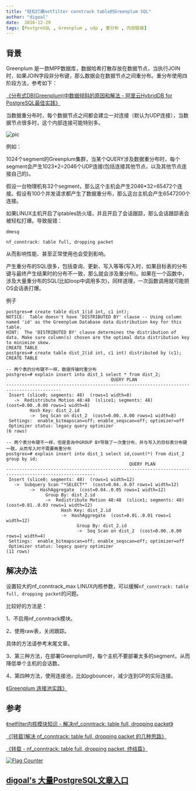 ```yaml
---
title: "轻松打爆netfilter conntrack table的Greenplum SQL"
author: "digoal"
date:  2016-12-29
tags: [PostgreSQL , Greenplum , udp , 重分布 , 内部链接]
---
```

## 背景    
Greenplum 是一款MPP数据库，数据哈希打散存放在数据节点，当执行JOIN时，如果JOIN字段非分布键，那么数据会在数据节点之间重分布。重分布使用四阶段方法，参考如下：  
  
[《分布式DB(Greenplum)中数据倾斜的原因和解法 - 阿里云HybridDB for PostgreSQL最佳实践》](../201708/20170821_02.md)    
  
当数据重分布时，每个数据节点之间都会建立一对连接（默认为UDP连接），当数据节点很多时，这个内部连接可能特别多。  
  
![pic](20161229_05_pic_001.jpg)  
  
例如：  
  
1024个segment的Greenplum集群，当某个QUERY涉及数据重分布时，每个segment会产生1023*2=2046个UDP连接(包括连接其他节点，以及其他节点连接自己的)。  
  
假设一台物理机有32个segment，那么这个主机会产生2046*32=65472个连接。假设有100个并发请求都产生了数据重分布，那么这台主机会产生6547200个连接。  
  
如果LINUX主机开启了iptables防火墙，并且开启了会话跟踪，那么会话跟踪表会被轻松打爆。导致报错：  
  
```  
dmesg  
  
nf_conntrack: table full, dropping packet  
```  
  
从而影响性能、甚至正常使用也会受到影响。  
   
产生重分布的SQL很多，包括查询、更新、写入等等(写入时，如果目标表的分布键与最终产生结果时的分布不一致，那么就会涉及重分布)。如果在一个函数中，涉及大量重分布的SQL(比如loop中调用多次)，同样道理，一次函数调用就可能把OS会话表打爆。   
  
例子   
  
```
postgres=# create table dist_1(id int, c1 int);
NOTICE:  Table doesn't have 'DISTRIBUTED BY' clause -- Using column named 'id' as the Greenplum Database data distribution key for this table.
HINT:  The 'DISTRIBUTED BY' clause determines the distribution of data. Make sure column(s) chosen are the optimal data distribution key to minimize skew.
CREATE TABLE
postgres=# create table dist_2(id int, c1 int) distributed by (c1);
CREATE TABLE

-- 两个表的分布键不一样，数据传输时重分布
postgres=# explain insert into dist_1 select * from dist_2;
                                        QUERY PLAN                                         
-------------------------------------------------------------------------------------------
 Insert (slice0; segments: 48)  (rows=1 width=8)
   ->  Redistribute Motion 48:48  (slice1; segments: 48)  (cost=0.00..0.00 rows=1 width=8)
         Hash Key: dist_2.id
         ->  Seq Scan on dist_2  (cost=0.00..0.00 rows=1 width=8)
 Settings:  enable_bitmapscan=off; enable_seqscan=off; optimizer=off
 Optimizer status: legacy query optimizer
(6 rows)

-- 两个表分布键不一样，但是查询中GROUP BY导致了一次重分布，并与写入的目标表分布键一致，从而写入时不需要再重分布
postgres=# explain insert into dist_1 select id,count(*) from dist_2 group by id;
                                               QUERY PLAN                                               
--------------------------------------------------------------------------------------------------------
 Insert (slice0; segments: 48)  (rows=1 width=12)
   ->  Subquery Scan "*SELECT*"  (cost=0.04..0.07 rows=1 width=12)
         ->  HashAggregate  (cost=0.04..0.05 rows=1 width=12)
               Group By: dist_2.id
               ->  Redistribute Motion 48:48  (slice1; segments: 48)  (cost=0.01..0.03 rows=1 width=12)
                     Hash Key: dist_2.id
                     ->  HashAggregate  (cost=0.01..0.01 rows=1 width=12)
                           Group By: dist_2.id
                           ->  Seq Scan on dist_2  (cost=0.00..0.00 rows=1 width=4)
 Settings:  enable_bitmapscan=off; enable_seqscan=off; optimizer=off
 Optimizer status: legacy query optimizer
(11 rows)
```
   
  
## 解决办法  
设置较大的nf_conntrack_max LINUX内核参数，可以缓解```nf_conntrack: table full, dropping packet```的问题。  
  
比较好的方法是：  
  
1、不启用nf_conntrack模块。  
  
2、使用raw表，关闭跟踪。  
  
具体的方法请参考末尾文章。  
  
3、第三种方法，在部署Greenplum时，每个主机不要部署太多的segment，从而降低单个主机的会话数。   
  
4、第四种方法，使用连接池，比如pgbouncer，减少连到GP的实际连接。   
  
[《Greenplum 连接池实践》](../201801/20180128_04.md)  
    
## 参考    
[《netfilter内核模块知识 - 解决nf_conntrack: table full, dropping packet》](../201612/20161229_04.md)    
    
[《[转载]解决 nf_conntrack: table full, dropping packet 的几种思路》](../201612/20161229_03.md)    
    
[《转载 - nf_conntrack: table full, dropping packet. 终结篇》](../201612/20161229_02.md)    
  
<a rel="nofollow" href="http://info.flagcounter.com/h9V1"  ><img src="http://s03.flagcounter.com/count/h9V1/bg_FFFFFF/txt_000000/border_CCCCCC/columns_2/maxflags_12/viewers_0/labels_0/pageviews_0/flags_0/"  alt="Flag Counter"  border="0"  ></a>  
  
  
  
  
  
  
## [digoal's 大量PostgreSQL文章入口](https://github.com/digoal/blog/blob/master/README.md "22709685feb7cab07d30f30387f0a9ae")
  
